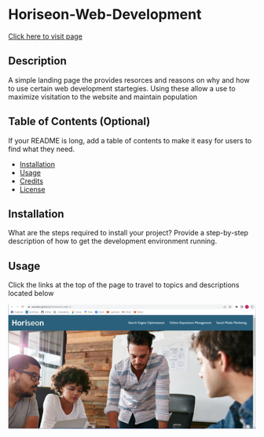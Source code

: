# Horiseon-Web-Development

[Click here to visit page](https://searaden.github.io/Homework-week-1/)

## Description

A simple landing page the provides resorces and reasons on why and how to use certain web development startegies.
Using these allow a use to maximize visitation to the website and maintain population

## Table of Contents (Optional)

If your README is long, add a table of contents to make it easy for users to find what they need.

- [Installation](#installation)
- [Usage](#usage)
- [Credits](#credits)
- [License](#license)

## Installation

What are the steps required to install your project? Provide a step-by-step description of how to get the development environment running.

## Usage

Click the links at the top of the page to travel to topics and descriptions located below

![Screenshot of Webpage](assets/images/HWweek1.png)
